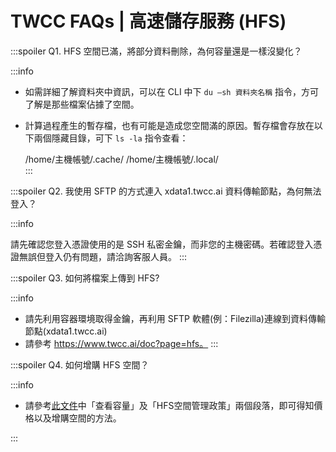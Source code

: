 # TWCC FAQs | 高速儲存服務 (HFS)


:::spoiler Q1. HFS 空間已滿，將部分資料刪除，為何容量還是一樣沒變化？

:::info

- 如需詳細了解資料夾中資訊，可以在 CLI 中下 `du –sh 資料夾名稱` 指令，方可了解是那些檔案佔據了空間。
- 計算過程產生的暫存檔，也有可能是造成您空間滿的原因。暫存檔會存放在以下兩個隱藏目錄，可下 `ls -la` 指令查看：

    /home/主機帳號/.cache/
    /home/主機帳號/.local/  
:::

:::spoiler Q2. 我使用 SFTP 的方式連入 xdata1.twcc.ai 資料傳輸節點，為何無法登入？

:::info

請先確認您登入憑證使用的是 SSH 私密金鑰，而非您的主機密碼。若確認登入憑證無誤但登入仍有問題，請洽詢客服人員。 
:::

:::spoiler Q3. 如何將檔案上傳到 HFS?

:::info

* 請先利用容器環境取得金鑰，再利用 SFTP 軟體(例：Filezilla)連線到資料傳輸節點(xdata1.twcc.ai)
* 請參考 https://www.twcc.ai/doc?page=hfs。
:::

:::spoiler Q4. 如何增購 HFS 空間？

:::info

* 請參考[<ins>此文件</ins>](https://www.twcc.ai/doc?page=hfs)中「查看容量」及「HFS空間管理政策」兩個段落，即可得知價格以及增購空間的方法。

:::
